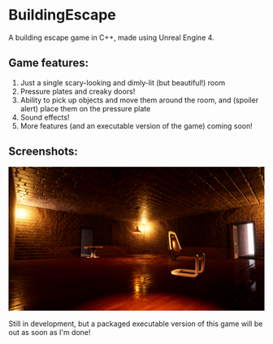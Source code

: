 # BuildingEscape
A building escape game in C++, made using Unreal Engine 4.

## Game features:  
1. Just a single scary-looking and dimly-lit (but beautiful!) room  
2. Pressure plates and creaky doors!  
3. Ability to pick up objects and move them around the room, and (spoiler alert) place them on the pressure plate  
4. Sound effects!  
5. More features (and an executable version of the game) coming soon!  

## Screenshots:  
![BuildingEscape Screenshot-1](https://github.com/rishi255/BuildingEscape/blob/master/Screenshots/Buildingescape%20Screenshot%201.png)
  
Still in development, but a packaged executable version of this game will be out as soon as I'm done!
